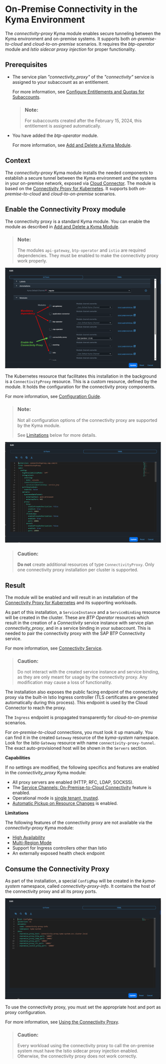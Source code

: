 <!-- loio7501fbc9aebd4e3180eddec977ca288d -->

# On-Premise Connectivity in the Kyma Environment

The *connectivity-proxy* Kyma module enables secure tunneling between the Kyma environment and on-premise systems. It supports both *on-premise-to-cloud* and *cloud-to-on-premise* scenarios. It requires the *btp-operator* module and *Istio sidecar proxy injection* for proper functionality.



<a name="loio7501fbc9aebd4e3180eddec977ca288d__section_asl_5yg_q1c"/>

## Prerequisites

-   The service plan *"connectivity\_proxy"* of the *"connectivity"* service is assigned to your subaccount as an entitlement.

    For more information, see [Configure Entitlements and Quotas for Subaccounts](https://help.sap.com/docs/btp/sap-business-technology-platform/configure-entitlements-and-quotas-for-subaccounts).

    > ### Note:  
    > For subaccounts created after the February 15, 2024, this entitlement is assigned automatically.

-   You have added the *btp-operator* module.

    For more information, see [Add and Delete a Kyma Module](https://help.sap.com/docs/btp/sap-business-technology-platform/enable-and-disable-kyma-module#loio1b548e9ad4744b978b8b595288b0cb5c).




<a name="loio7501fbc9aebd4e3180eddec977ca288d__section_sh3_5yg_q1c"/>

## Context

The *connectivity-proxy* Kyma module installs the needed components to establish a secure tunnel between the Kyma environment and the systems in your on-premise network, exposed via [Cloud Connector](cloud-connector-e6c7616.md). The module is based on the [Connectivity Proxy for Kubernetes](connectivity-proxy-for-kubernetes-e661713.md). It supports both *on-premise-to-cloud* and *cloud-to-on-premise* scenarios.



<a name="loio7501fbc9aebd4e3180eddec977ca288d__section_sq2_5yg_q1c"/>

## Enable the Connectivity Proxy module

The connectivity proxy is a standard Kyma module. You can enable the module as described in [Add and Delete a Kyma Module](https://help.sap.com/docs/btp/sap-business-technology-platform/enable-and-disable-kyma-module#loio1b548e9ad4744b978b8b595288b0cb5c).

> ### Note:  
> The modules `api-gateway`, `btp-operator` and `istio` are required dependencies. They must be enabled to make the connectivity proxy work properly.

![](images/CS_Kyma_OP_-_CP_Module_Enable_1_539cf37.png)

The Kubernetes resource that facilitates this installation in the background is a `ConnectivityProxy` resource. This is a custom resource, defined by the module. It holds the configuration for the connectivity proxy components.

For more information, see [Configuration Guide](configuration-guide-eaa8204.md).

> ### Note:  
> Not all configuration options of the connectivity proxy are supported by the Kyma module.
> 
> See [Limitations](on-premise-connectivity-in-the-kyma-environment-7501fbc.md#loio7501fbc9aebd4e3180eddec977ca288d__limits) below for more details.

![](images/CS_Kyma_OP_-_CP_Module_Enable_2_711861f.png)

> ### Caution:  
> **Do not** create additional resources of type `ConnectivityProxy`. Only one connectivity proxy installation per cluster is supported.



<a name="loio7501fbc9aebd4e3180eddec977ca288d__section_urz_tyg_q1c"/>

## Result

The module will be enabled and will result in an installation of the [Connectivity Proxy for Kubernetes](connectivity-proxy-for-kubernetes-e661713.md) and its supporting workloads.

As part of this installation, a `ServiceInstance` and a `ServiceBinding` resource will be created in the cluster. These are *BTP Operator* resources which result in the creation of a *Connectivity* service instance with service plan *connectivity\_proxy*, and in a service binding in your subaccount. This is needed to pair the connectivity proxy with the SAP BTP Connectivity service.

For more information, see [Connectivity Service](connectivity-service-0edfc0b.md).

> ### Caution:  
> Do not interact with the created service instance and service binding, as they are only meant for usage by the connectivity proxy. Any modification may cause a loss of functionality.

The installation also exposes the public facing endpoint of the connectivity proxy via the built-in Istio Ingress controller \(TLS certificates are generated automatically during this process\). This endpoint is used by the Cloud Connector to reach the proxy.

The `Ingress` endpoint is propagated transparently for *cloud-to-on-premise* scenarios.

For *on-premise-to-cloud* connections, you must look it up manually. You can find it in the created `Gateway` resource of the *kyma-system* namespace. Look for the *Istio* `Gateway` resource with name `connectivity-proxy-tunnel`. The exact auto-provisioned host will be shown in the `Servers` section.

**Capabilities**

If no settings are modified, the following specifics and features are enabled in the *connectivity\_proxy* Kyma module:

-   All proxy servers are enabled \(HTTP, RFC, LDAP, SOCKS5\).
-   The [Service Channels: On-Premise-to-Cloud Connectivity](service-channels-on-premise-to-cloud-connectivity-bbd3040.md) feature is enabled.
-   Operational mode is [single tenant, trusted](operational-modes-148bbad.md#loio148bbad274e545efa10de8a356dd474d__single).
-   [Automatic Pickup on Resource Changes](automatic-pickup-on-resource-changes-78ddb8f.md) is enabled.

**Limitations**

The following features of the connectivity proxy are not available via the *connectivity-proxy* Kyma module:

-   [High Availability](high-availability-3c7f10d.md)
-   [Multi-Region Mode](installing-the-connectivity-proxy-in-multi-region-mode-72072ca.md)
-   Support for Ingress controllers other than Istio
-   An externally exposed health check endpoint



<a name="loio7501fbc9aebd4e3180eddec977ca288d__section_tbj_tyg_q1c"/>

## Consume the Connectivity Proxy

As part of the installation, a special `ConfigMap` will be created in the *kyma-system* namespace, called *connectivity-proxy-info*. It contains the host of the connectivity proxy and all its proxy ports.

![](images/CS_Kyma_OP_-_CP_Consume_259adc4.png)

To use the connectivity proxy, you must set the appropriate host and port as proxy configuration.

For more information, see [Using the Connectivity Proxy](using-the-connectivity-proxy-f3c1ef4.md).

> ### Caution:  
> Every workload using the connectivity proxy to call the on-premise system must have the Istio sidecar proxy injection enabled. Otherwise, the connectivity proxy does not work correctly.

